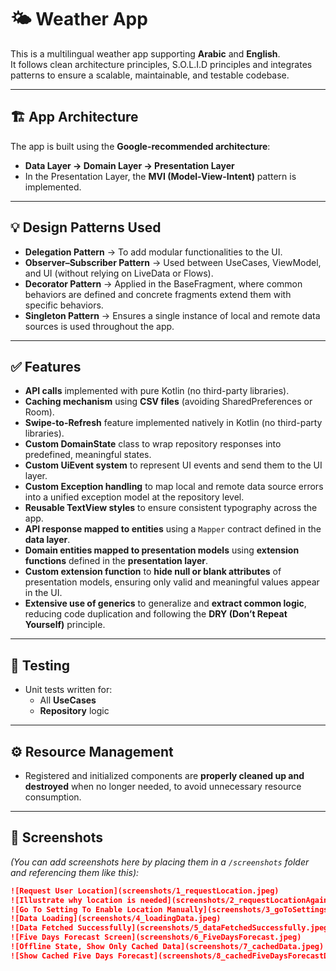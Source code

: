 # 🌤️ Weather App

This is a multilingual weather app supporting **Arabic** and **English**.  
It follows clean architecture principles, S.O.L.I.D principles and integrates patterns to ensure a scalable, maintainable, and testable codebase.

---

## 🏗️ App Architecture

The app is built using the **Google-recommended architecture**:  
- **Data Layer → Domain Layer → Presentation Layer**  
- In the Presentation Layer, the **MVI (Model-View-Intent)** pattern is implemented.

---

## 💡 Design Patterns Used

- **Delegation Pattern** → To add modular functionalities to the UI.
- **Observer–Subscriber Pattern** → Used between UseCases, ViewModel, and UI (without relying on LiveData or Flows).
- **Decorator Pattern** → Applied in the BaseFragment, where common behaviors are defined and concrete fragments extend them with specific behaviors.
- **Singleton Pattern** → Ensures a single instance of local and remote data sources is used throughout the app.

---

## ✅ Features

- **API calls** implemented with pure Kotlin (no third-party libraries).
- **Caching mechanism** using **CSV files** (avoiding SharedPreferences or Room).
- **Swipe-to-Refresh** feature implemented natively in Kotlin (no third-party libraries).
- **Custom DomainState** class to wrap repository responses into predefined, meaningful states.
- **Custom UiEvent system** to represent UI events and send them to the UI layer.
- **Custom Exception handling** to map local and remote data source errors into a unified exception model at the repository level.
- **Reusable TextView styles** to ensure consistent typography across the app.
- **API response mapped to entities** using a `Mapper` contract defined in the **data layer**.
- **Domain entities mapped to presentation models** using **extension functions** defined in the **presentation layer**.
- **Custom extension function** to **hide null or blank attributes** of presentation models, ensuring only valid and meaningful values appear in the UI.
- **Extensive use of generics** to generalize and **extract common logic**, reducing code duplication and following the **DRY (Don’t Repeat Yourself)** principle.

---

## 🧪 Testing

- Unit tests written for:
  - All **UseCases**
  - **Repository** logic

---

## ⚙️ Resource Management

- Registered and initialized components are **properly cleaned up and destroyed** when no longer needed, to avoid unnecessary resource consumption.

---

## 📱 Screenshots

*(You can add screenshots here by placing them in a `/screenshots` folder and referencing them like this):*  
```markdown
![Request User Location](screenshots/1_requestLocation.jpeg)
![Illustrate why location is needed](screenshots/2_requestLocationAgain.jpeg)
![Go To Setting To Enable Location Manually](screenshots/3_goToSettings.jpeg)
![Data Loading](screenshots/4_loadingData.jpeg)
![Data Fetched Successfully](screenshots/5_dataFetchedSuccessfully.jpeg)
![Five Days Forecast Screen](screenshots/6_FiveDaysForecast.jpeg)
![Offline State, Show Only Cached Data](screenshots/7_cachedData.jpeg)
![Show Cached Five Days Forecast](screenshots/8_cachedFiveDaysForecastData.jpeg)

